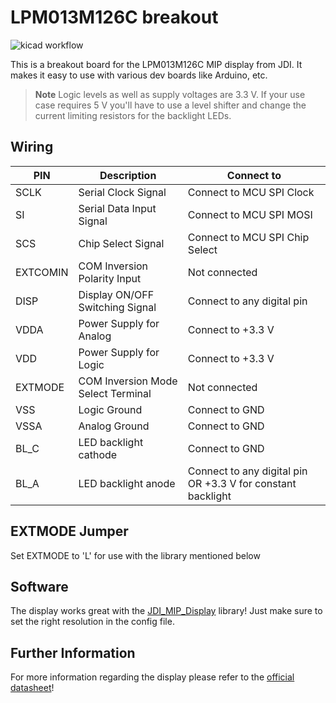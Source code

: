# LPM013M126C breakout

![kicad workflow](https://github.com/testudor/LPM013M1126C-breakout/actions/workflows/kibot_quick_start.yml/badge.svg)

This is a breakout board for the LPM013M126C MIP display from JDI. It makes it easy to use with various dev boards like Arduino, etc.

> **Note** Logic levels as well as supply voltages are 3.3 V. If your use case requires 5 V you'll have to use a level shifter and change the current limiting resistors for the backlight LEDs.

## Wiring

| PIN      | Description                        | Connect to                                                  |
| -------- | ---------------------------------- | ----------------------------------------------------------- |
| SCLK     | Serial Clock Signal                | Connect to MCU SPI Clock                                    |
| SI       | Serial Data Input Signal           | Connect to MCU SPI MOSI                                     |
| SCS      | Chip Select Signal                 | Connect to MCU SPI Chip Select                              |
| EXTCOMIN | COM Inversion Polarity Input       | Not connected                                               |
| DISP     | Display ON/OFF Switching Signal    | Connect to any digital pin                                  |
| VDDA     | Power Supply for Analog            | Connect to +3.3 V                                           |
| VDD      | Power Supply for Logic             | Connect to +3.3 V                                           |
| EXTMODE  | COM Inversion Mode Select Terminal | Not connected                                               |
| VSS      | Logic Ground                       | Connect to GND                                              |
| VSSA     | Analog Ground                      | Connect to GND                                              |
| BL_C     | LED backlight cathode              | Connect to GND                                              |
| BL_A     | LED backlight anode                | Connect to any digital pin OR +3.3 V for constant backlight |

## EXTMODE Jumper

Set EXTMODE to 'L' for use with the library mentioned below

## Software

The display works great with the [JDI_MIP_Display](https://github.com/Gbertaz/JDI_MIP_Display) library! Just make sure to set the right resolution in the config file.

## Further Information

For more information regarding the display please refer to the [official datasheet](https://www.j-display.com/product/pdf/Datasheet/5LPM013M126C_specification_ver03.pdf)!
